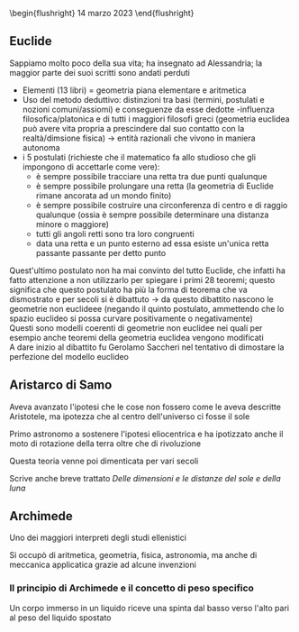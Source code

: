 \begin{flushright}
14 marzo 2023
\end{flushright}

## Euclide 

Sappiamo molto poco della sua vita; ha insegnato ad Alessandria; la maggior parte dei suoi scritti sono andati perduti

- Elementi (13 libri) = geometria piana elementare e aritmetica 
- Uso del metodo deduttivo: distinzioni tra basi (termini, postulati e nozioni comuni/assiomi) e conseguenze da esse dedotte 
-influenza filosofica/platonica e di tutti i maggiori filosofi greci (geometria euclidea può avere vita propria a prescindere dal suo contatto con la realtà/dimsione fisica) &rarr; entità razionali che vivono in maniera autonoma
- i 5 postulati (richieste che il matematico fa allo studioso che gli impongono di accettarle come vere):
    * è sempre possibile tracciare una retta tra due punti qualunque
    * è sempre possibile prolungare una retta (la geometria di Euclide rimane ancorata ad un mondo finito)
    * è sempre possibile costruire una circonferenza di centro e di raggio qualunque (ossia è sempre possibile determinare una distanza minore o maggiore)
    * tutti gli angoli retti sono tra loro congruenti
    * data una retta e un punto esterno ad essa esiste un'unica retta passante passante per detto punto

Quest'ultimo postulato non ha mai convinto del tutto Euclide, che infatti ha fatto attenzione a non utilizzarlo per spiegare i primi 28 teoremi; questo significa che questo postulato ha più la forma di teorema che va dismostrato e per secoli si è dibattuto &rarr; da questo dibattito nascono le geometrie non euclideee (negando il quinto postulato, ammettendo che lo spazio euclideo si possa curvare positivamente o negativamente)  
Questi sono modelli coerenti di geometrie non euclidee nei quali per esempio anche teoremi della geometria euclidea vengono modificati  
A dare inizio al dibattito fu Gerolamo Saccheri nel tentativo di dimostare la perfezione del modello euclideo

## Aristarco di Samo

Aveva avanzato l'ipotesi che le cose non fossero come le aveva descritte Aristotele, ma ipotezza che al centro dell'universo ci fosse il sole  

Primo astronomo a sostenere l'ipotesi eliocentrica e ha ipotizzato anche il moto di rotazione della terra oltre che di rivoluzione

Questa teoria venne poi dimenticata per vari secoli

Scrive anche breve trattato *Delle dimensioni e le distanze del sole e della luna*

## Archimede

Uno dei maggiori interpreti degli studi ellenistici

Si occupò di aritmetica, geometria, fisica, astronomia, ma anche di meccanica applicatica grazie ad alcune invenzioni

### Il principio di Archimede e il concetto di peso specifico

Un corpo immerso in un liquido riceve una spinta dal basso verso l'alto pari al peso del liquido spostato